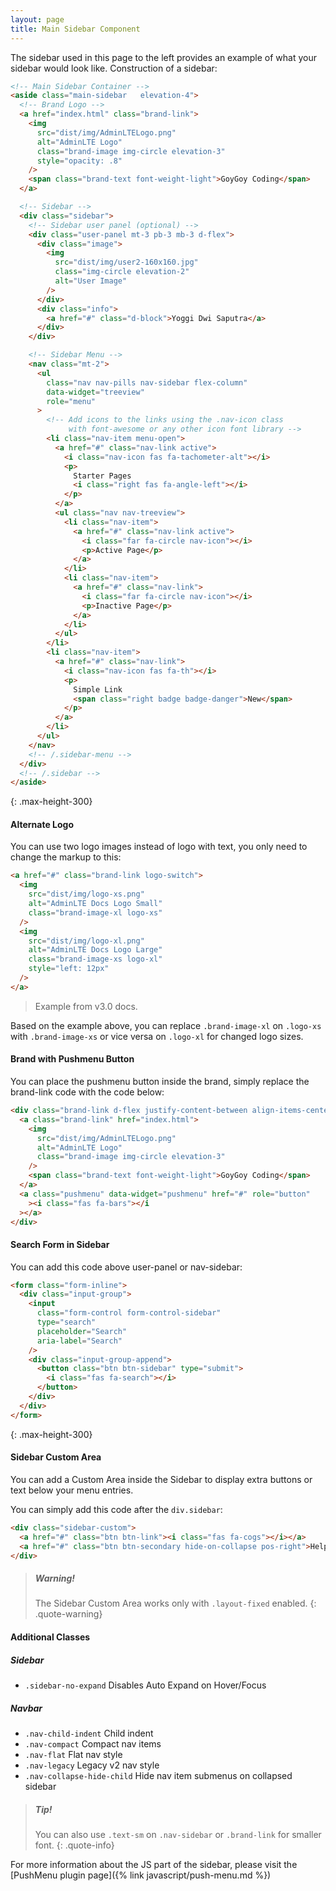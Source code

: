 ```yaml
---
layout: page
title: Main Sidebar Component
---
```


The sidebar used in this page to the left provides an example of what your sidebar would look like. Construction of a sidebar:

```html
<!-- Main Sidebar Container -->
<aside class="main-sidebar   elevation-4">
  <!-- Brand Logo -->
  <a href="index.html" class="brand-link">
    <img
      src="dist/img/AdminLTELogo.png"
      alt="AdminLTE Logo"
      class="brand-image img-circle elevation-3"
      style="opacity: .8"
    />
    <span class="brand-text font-weight-light">GoyGoy Coding</span>
  </a>

  <!-- Sidebar -->
  <div class="sidebar">
    <!-- Sidebar user panel (optional) -->
    <div class="user-panel mt-3 pb-3 mb-3 d-flex">
      <div class="image">
        <img
          src="dist/img/user2-160x160.jpg"
          class="img-circle elevation-2"
          alt="User Image"
        />
      </div>
      <div class="info">
        <a href="#" class="d-block">Yoggi Dwi Saputra</a>
      </div>
    </div>

    <!-- Sidebar Menu -->
    <nav class="mt-2">
      <ul
        class="nav nav-pills nav-sidebar flex-column"
        data-widget="treeview"
        role="menu"
      >
        <!-- Add icons to the links using the .nav-icon class
             with font-awesome or any other icon font library -->
        <li class="nav-item menu-open">
          <a href="#" class="nav-link active">
            <i class="nav-icon fas fa-tachometer-alt"></i>
            <p>
              Starter Pages
              <i class="right fas fa-angle-left"></i>
            </p>
          </a>
          <ul class="nav nav-treeview">
            <li class="nav-item">
              <a href="#" class="nav-link active">
                <i class="far fa-circle nav-icon"></i>
                <p>Active Page</p>
              </a>
            </li>
            <li class="nav-item">
              <a href="#" class="nav-link">
                <i class="far fa-circle nav-icon"></i>
                <p>Inactive Page</p>
              </a>
            </li>
          </ul>
        </li>
        <li class="nav-item">
          <a href="#" class="nav-link">
            <i class="nav-icon fas fa-th"></i>
            <p>
              Simple Link
              <span class="right badge badge-danger">New</span>
            </p>
          </a>
        </li>
      </ul>
    </nav>
    <!-- /.sidebar-menu -->
  </div>
  <!-- /.sidebar -->
</aside>
```

{: .max-height-300}

#### Alternate Logo

You can use two logo images instead of logo with text, you only need to change the markup to this:

```html
<a href="#" class="brand-link logo-switch">
  <img
    src="dist/img/logo-xs.png"
    alt="AdminLTE Docs Logo Small"
    class="brand-image-xl logo-xs"
  />
  <img
    src="dist/img/logo-xl.png"
    alt="AdminLTE Docs Logo Large"
    class="brand-image-xs logo-xl"
    style="left: 12px"
  />
</a>
```

> Example from v3.0 docs.

Based on the example above, you can replace `.brand-image-xl` on `.logo-xs` with `.brand-image-xs` or vice versa on `.logo-xl` for changed logo sizes.

#### Brand with Pushmenu Button

You can place the pushmenu button inside the brand, simply replace the brand-link code with the code below:

```html
<div class="brand-link d-flex justify-content-between align-items-center">
  <a class="brand-link" href="index.html">
    <img
      src="dist/img/AdminLTELogo.png"
      alt="AdminLTE Logo"
      class="brand-image img-circle elevation-3"
    />
    <span class="brand-text font-weight-light">GoyGoy Coding</span>
  </a>
  <a class="pushmenu" data-widget="pushmenu" href="#" role="button"
    ><i class="fas fa-bars"></i
  ></a>
</div>
```

#### Search Form in Sidebar

You can add this code above user-panel or nav-sidebar:

```html
<form class="form-inline">
  <div class="input-group">
    <input
      class="form-control form-control-sidebar"
      type="search"
      placeholder="Search"
      aria-label="Search"
    />
    <div class="input-group-append">
      <button class="btn btn-sidebar" type="submit">
        <i class="fas fa-search"></i>
      </button>
    </div>
  </div>
</form>
```

{: .max-height-300}

#### Sidebar Custom Area

You can add a Custom Area inside the Sidebar to display extra buttons or text below your menu entries.

You can simply add this code after the `div.sidebar`:

```html
<div class="sidebar-custom">
  <a href="#" class="btn btn-link"><i class="fas fa-cogs"></i></a>
  <a href="#" class="btn btn-secondary hide-on-collapse pos-right">Help</a>
</div>
```

> ##### Warning!
>
> The Sidebar Custom Area works only with `.layout-fixed` enabled.
> {: .quote-warning}

#### Additional Classes

##### Sidebar

- `.sidebar-no-expand` Disables Auto Expand on Hover/Focus

##### Navbar

- `.nav-child-indent` Child indent
- `.nav-compact` Compact nav items
- `.nav-flat` Flat nav style
- `.nav-legacy` Legacy v2 nav style
- `.nav-collapse-hide-child` Hide nav item submenus on collapsed sidebar

> ##### Tip!
>
> You can also use `.text-sm` on `.nav-sidebar` or `.brand-link` for smaller font.
> {: .quote-info}

For more information about the JS part of the sidebar, please visit the [PushMenu plugin page]({% link javascript/push-menu.md %})

